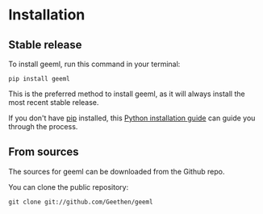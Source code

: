 # Installation

## Stable release

To install geeml, run this command in your terminal:

```
pip install geeml
```

This is the preferred method to install geeml, as it will always install the most recent stable release.

If you don't have [pip](https://pip.pypa.io) installed, this [Python installation guide](http://docs.python-guide.org/en/latest/starting/installation/) can guide you through the process.

## From sources

The sources for geeml can be downloaded from the Github repo.

You can clone the public repository:

```
git clone git://github.com/Geethen/geeml
```
